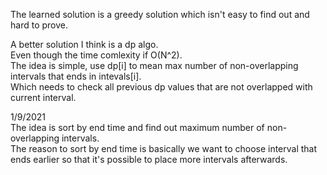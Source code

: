 The learned solution is a greedy solution which isn't easy to find out and hard to prove.

A better solution I think is a dp algo.\
Even though the time comlexity if O(N^2).\
The idea is simple, use dp[i] to mean max number of non-overlapping intervals that ends in intevals[i].\
Which needs to check all previous dp values that are not overlapped with current interval.

1/9/2021\
The idea is sort by end time and find out maximum number of non-overlapping intervals.\
The reason to sort by end time is basically we want to choose interval that ends earlier so that it's possible to place more intervals afterwards.
